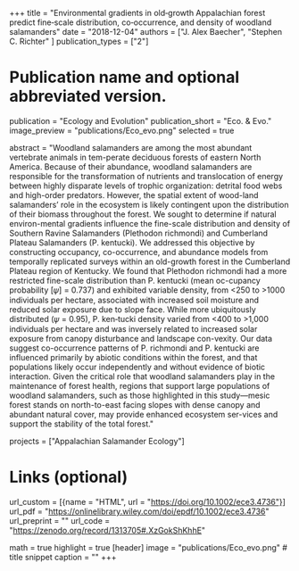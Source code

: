 +++
title = "Environmental gradients in old‐growth Appalachian forest predict fine‐scale distribution, co‐occurrence, and density of woodland salamanders"
date = "2018-12-04"
authors = ["J. Alex Baecher", "Stephen C. Richter" ]
publication_types = ["2"]

# Publication name and optional abbreviated version.
publication = "Ecology and Evolution"
publication_short = "Eco. & Evo."
image_preview = "publications/Eco_evo.png"
selected = true

abstract = "Woodland salamanders are among the most abundant vertebrate animals in tem-perate deciduous forests of eastern North America. Because of their abundance, woodland  salamanders  are  responsible  for  the  transformation  of  nutrients  and translocation  of  energy  between  highly  disparate  levels  of  trophic  organization: detrital food webs and high-order predators. However, the spatial extent of wood-land salamanders’ role in the ecosystem is likely contingent upon the distribution of their  biomass throughout  the  forest.  We sought  to  determine  if  natural  environ-mental  gradients  influence  the  fine-scale  distribution  and  density  of  Southern Ravine Salamanders (Plethodon richmondi) and Cumberland Plateau Salamanders (P. kentucki). We addressed this objective by constructing occupancy, co-occurrence, and  abundance  models  from  temporally  replicated  surveys  within  an  old-growth forest  in  the  Cumberland  Plateau  region  of  Kentucky.  We  found  that  Plethodon richmondi had  a more restricted fine-scale distribution than  P. kentucki (mean oc-cupancy probability [𝜓] = 0.737) and exhibited variable density, from <250 to >1000 individuals per hectare, associated with increased soil moisture and reduced solar exposure due to slope face. While more ubiquitously distributed (𝜓 = 0.95), P. ken‐tucki density varied from <400 to >1,000 individuals per hectare and was inversely related to increased solar exposure from  canopy disturbance and landscape con-vexity. Our data suggest co-occurrence patterns of P. richmondi and P. kentucki are influenced  primarily by abiotic conditions within  the  forest, and  that  populations likely  occur independently and  without  evidence of biotic  interaction.  Given  the critical role that  woodland salamanders play in the  maintenance  of forest health, regions  that  support  large  populations  of  woodland  salamanders,  such  as  those highlighted in this study—mesic forest stands on north-to-east facing slopes with dense canopy and abundant natural cover, may provide enhanced ecosystem ser-vices and support the stability of the total forest."

projects = ["Appalachian Salamander Ecology"]

# Links (optional)
url_custom = [{name = "HTML", url = "https://doi.org/10.1002/ece3.4736"}]
url_pdf = "https://onlinelibrary.wiley.com/doi/epdf/10.1002/ece3.4736"
url_preprint = ""
url_code = "https://zenodo.org/record/1313705#.XzGokShKhhE"


math = true
highlight = true
[header]
image = "publications/Eco_evo.png" # title snippet
caption = ""
+++
